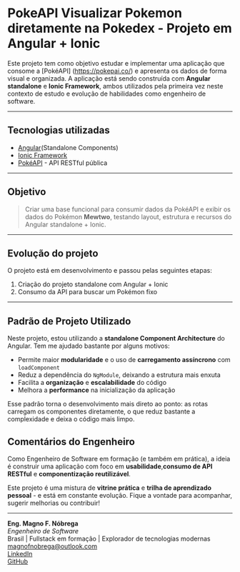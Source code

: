 # PokeAPI Visualizar Pokemon diretamente na Pokedex - Projeto em Angular + Ionic

Este projeto tem como objetivo estudar e implementar uma aplicação que consome a [PokéAPI] (https://pokepai.co/) e apresenta os dados de forma visual e organizada. A aplicação está sendo construída com **Angular standalone** e **Ionic Framework**, ambos utilizados pela primeira vez neste contexto de estudo e evolução de habilidades como engenheiro de software.

---

## Tecnologias utilizadas

- [Angular](https://angular.dev/)(Standalone Components)
- [Ionic Framework](https://ionicframework.com/)
- [PokéAPI](https://pokeapi.co/) - API RESTful pública

---

## Objetivo

> Criar uma base funcional para consumir dados da PokéAPI e exibir os dados do Pokémon **Mewtwo**, testando layout, estrutura e recursos do Angular standalone + Ionic.

---

## Evolução do projeto

O projeto está em desenvolvimento e passou pelas seguintes etapas:

1. Criação do projeto standalone com Angular + Ionic
2. Consumo da API para buscar um Pokémon fixo

---

## Padrão de Projeto Utilizado

Neste projeto, estou utilizando a **standalone Component Architecture** do Angular. Tem me ajudado bastante por alguns motivos:

- Permite maior **modularidade** e o uso de **carregamento assíncrono** com `loadComponent`
- Reduz a dependência do `NgModule`, deixando a estrutura mais enxuta
- Facilita a **organização** e **escalabilidade** do código
- Melhora a **performance** na inicialização da aplicação

Esse padrão torna o desenvolvimento mais direto ao ponto: as rotas carregam os componentes diretamente, o que reduz bastante a complexidade e deixa o código mais limpo.

## Comentários do Engenheiro

Como Engenheiro de Software em formação (e também em prática), a ideia é construir uma aplicação com foco em **usabilidade**,**consumo de API RESTful** e **componentização reutilizável**.

Este projeto é uma mistura de **vitrine prática** e **trilha de aprendizado pessoal** - e está em constante evolução. Fique a vontade para acompanhar, sugerir melhorias ou contribuir!

---

**Eng. Magno F. Nóbrega**  
*Engenheiro de Software*  
Brasil | Fullstack em formação | Explorador de tecnologias modernas  
[magnofnobrega@outlook.com](mailto:magnofnobrega@outlook.com)  
[LinkedIn](https://linkedin.com/in/magnofnobrega)  
[GitHub](https://github.com/magnofnobrega)  